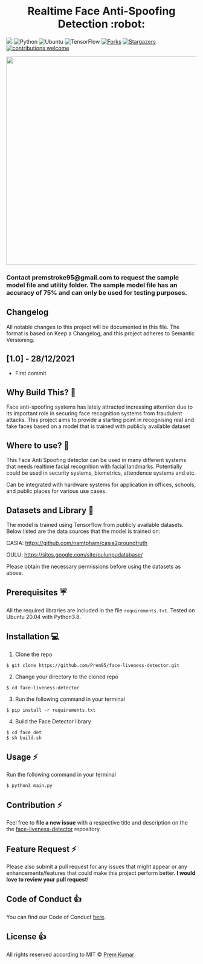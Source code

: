 <h1 align="center">Realtime Face Anti-Spoofing Detection :robot:</h1>

![](https://komarev.com/ghpvc/?username=Prem95&style=flat-square&label=Views)
![Python](https://img.shields.io/badge/Python-3.8-blue.svg)
![Ubuntu](https://img.shields.io/badge/Ubuntu-20.04-blue.svg)
![TensorFlow](https://img.shields.io/badge/TensorFlow-2.0+-blue.svg)
[![Forks](https://img.shields.io/github/forks/Prem95/face-liveness-detector.svg?logo=github)](https://github.com/Prem95/face-liveness-detector/network/members)
[![Stargazers](https://img.shields.io/github/stars/Prem95/face-liveness-detector.svg?logo=github)](https://github.com/Prem95/face-liveness-detector/stargazers)
[![contributions welcome](https://img.shields.io/badge/Contributions-Welcome-green.svg?style=flat)](https://github.com/Prem95/face-liveness-detector/issues)

<div align= "center"><img src="https://github.com/Prem95/face-liveness-detector/blob/main/misc/demo.gif" width="600" height="550"/></div>


<h3> Contact premstroke95@gmail.com to request the sample model file and utility folder. The sample model file has an accuracy of 75% and can only be used for testing purposes. </h3>

## Changelog
All notable changes to this project will be documented in this file.
The format is based on Keep a Changelog, and this project adheres to Semantic Versioning.

## [1.0] - 28/12/2021
- First commit


## Why Build This? :thinking:
Face anti-spoofing systems has lately attracted increasing attention due to its important role in securing face recognition systems from fraudulent attacks. This project aims to provide a starting point in recognising real and fake faces based on a model that is trained with publicly available dataset


## Where to use? :hammer:
This Face Anti Spoofing detector can be used in many different systems that needs realtime facial recognition with facial landmarks. Potentially could be used in security systems, biometrics, attendence systems and etc.

Can be integrated with hardware systems for application in offices, schools, and public places for various use cases.

## Datasets and Library :green_book:

The model is trained using Tensorflow from publicly available datasets. Below listed are the data sources that the model is trained on:

CASIA: https://github.com/namtpham/casia2groundtruth

OULU: https://sites.google.com/site/oulunpudatabase/

Please obtain the necessary permissions before using the datasets as above.

## Prerequisites :umbrella:

All the required libraries are included in the file ```requirements.txt```. Tested on Ubuntu 20.04 with Python3.8.

## Installation :computer:
1. Clone the repo
```
$ git clone https://github.com/Prem95/face-liveness-detector.git
```

2. Change your directory to the cloned repo
```
$ cd face-liveness-detector
```

3. Run the following command in your terminal
```
$ pip install -r requirements.txt
```

4. Build the Face Detector library
```
$ cd face_det
$ sh build.sh
```

## Usage :zap:

Run the following command in your terminal

```
$ python3 main.py
```

## Contribution :zap:

Feel free to **file a new issue** with a respective title and description on the the [face-liveness-detector](https://github.com/Prem95/face-liveness-detector/issues) repository.

## Feature Request :zap:

Please also submit a pull request for any issues that might appear or any enhancements/features that could make this project perform better. **I would love to review your pull request**!

## Code of Conduct :+1:

You can find our Code of Conduct [here](/CODE_OF_CONDUCT.md).

## License :+1:
All rights reserved according to MIT © [Prem Kumar](https://github.com/Prem95/face-liveness-detector/blob/master/LICENSE)
